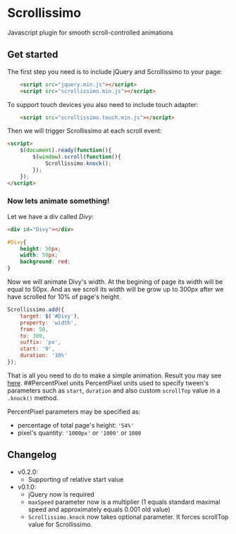 # Scrollissimo
Javascript plugin for smooth scroll-controlled animations

## Get started

The first step you need is to include jQuery and Scrollissimo to your page:

```html
    <script src="jquery.min.js"></script>
    <script src="scrollissimo.min.js"></script>
```

To support touch devices you also need to include touch adapter:

```html
    <script src="scrollissimo.touch.min.js"></script>
```

Then we will trigger Scrollissimo at each scroll event:

```html
<script>
    $(document).ready(function(){
        $(window).scroll(function(){
            Scrollissimo.knock();
        });
    });
</script>
```

### Now lets animate something!
Let we have a div called *Divy*:

```html
<div id="Divy"></div>
```
```css
#Divy{
    height: 50px;
    width: 50px;
    background: red;
}
```

Now we will animate Divy's width. At the begining of page its width will be equal to 50px. And as we scroll its width will be grow up to 300px after we have scrolled for 10% of page's height.

```js
Scrollissimo.add({
    target: $('#Divy'),
    property: 'width',
    from: 50,
    to: 300,
    suffix: 'px',
    start: '0',
    duration: '10%'
});
```

That is all you need to do to make a simple animation. Result you may see [here](https://jsfiddle.net/1ff5Lv9x/2/).
##PercentPixel units
PercentPixel units used to specify tween's parameters such as ```start```, ```duration``` and also custom ```scrollTop``` value in a ```.knock()``` method.

PercentPixel parameters may be specified as:
 * percentage of total page's height: ```'54%'```
 * pixel's quantity: ```'1000px'``` or ```'1000'``` or ```1000```

## Changelog
 * v0.2.0:
    * Supporting of relative start value
 * v0.1.0:
    * jQuery now is required
    * ```maxSpeed``` parameter now is a multiplier (1 equals standard maximal speed and approximately equals 0.001 old value)
    * ```Scrollissimo.knock``` now takes optional parameter. It forces scrollTop value for Scrollissimo.